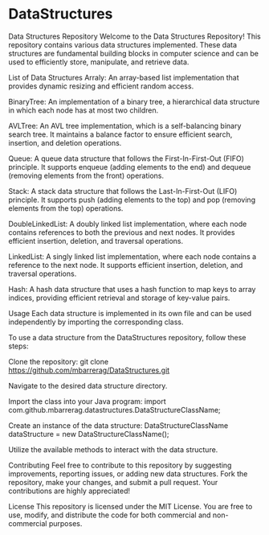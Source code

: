 # DataStructures
Data Structures Repository
Welcome to the Data Structures Repository! This repository contains various data structures implemented. These data structures are fundamental building blocks in computer science and can be used to efficiently store, manipulate, and retrieve data.

List of Data Structures
Arraly: An array-based list implementation that provides dynamic resizing and efficient random access.

BinaryTree: An implementation of a binary tree, a hierarchical data structure in which each node has at most two children.

AVLTree: An AVL tree implementation, which is a self-balancing binary search tree. It maintains a balance factor to ensure efficient search, insertion, and deletion operations.

Queue: A queue data structure that follows the First-In-First-Out (FIFO) principle. It supports enqueue (adding elements to the end) and dequeue (removing elements from the front) operations.

Stack: A stack data structure that follows the Last-In-First-Out (LIFO) principle. It supports push (adding elements to the top) and pop (removing elements from the top) operations.

DoubleLinkedList: A doubly linked list implementation, where each node contains references to both the previous and next nodes. It provides efficient insertion, deletion, and traversal operations.

LinkedList: A singly linked list implementation, where each node contains a reference to the next node. It supports efficient insertion, deletion, and traversal operations.

Hash: A hash data structure that uses a hash function to map keys to array indices, providing efficient retrieval and storage of key-value pairs.

Usage
Each data structure is implemented in its own file and can be used independently by importing the corresponding class.

To use a data structure from the DataStructures repository, follow these steps:

Clone the repository: git clone https://github.com/mbarrerag/DataStructures.git

Navigate to the desired data structure directory.

Import the class into your Java program: import com.github.mbarrerag.datastructures.DataStructureClassName;

Create an instance of the data structure: DataStructureClassName dataStructure = new DataStructureClassName();

Utilize the available methods to interact with the data structure.

Contributing
Feel free to contribute to this repository by suggesting improvements, reporting issues, or adding new data structures. Fork the repository, make your changes, and submit a pull request. Your contributions are highly appreciated!

License
This repository is licensed under the MIT License. You are free to use, modify, and distribute the code for both commercial and non-commercial purposes.
